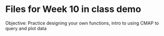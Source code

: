 # Files for Week 10 in class demo
Objective: Practice designing your own functions, intro to using CMAP to query and plot data
